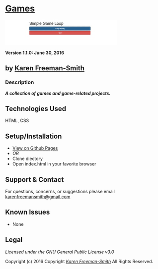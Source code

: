 # [Games](http://karenfreemansmith.github.io/gameloop)
![project screenshot](/img/screenshot.jpg)

__Version 1.1.0: June 30, 2016__
## by [Karen Freeman-Smith](http://karenfreemansmith.github.io)

### Description
__*A collection of games and game-related projects.*__


## Technologies Used
HTML, CSS

## Setup/Installation
* [View on Github Pages](https://karenfreemansmith.github.io/EpicIntroWk1-PetWebsite)
* _OR_
* Clone diectory 
* Open index.html in your favorite browser

## Support & Contact
For questions, concerns, or suggestions please email karenfreemansmith@gmail.com

## Known Issues
* None

## Legal
*Licensed under the GNU General Public License v3.0*

Copyright (c) 2016 Copyright _[Karen Freeman-Smith](https://karenfreemansmith.github.io)_ All Rights Reserved.
